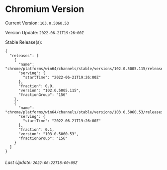# Chromium Version

Current Version: `103.0.5060.53`

Version Update: `2022-06-21T19:26:00Z`

Stable Release(s):
```
{
  "releases": [
    {
      "name": "chrome/platforms/win64/channels/stable/versions/102.0.5005.115/releases/1655839560",
      "serving": {
        "startTime": "2022-06-21T19:26:00Z"
      },
      "fraction": 0.9,
      "version": "102.0.5005.115",
      "fractionGroup": "156"
    },
    {
      "name": "chrome/platforms/win64/channels/stable/versions/103.0.5060.53/releases/1655839560",
      "serving": {
        "startTime": "2022-06-21T19:26:00Z"
      },
      "fraction": 0.1,
      "version": "103.0.5060.53",
      "fractionGroup": "156"
    }
  ]
}
```

###### Last Update: `2022-06-22T18:00:09Z`
